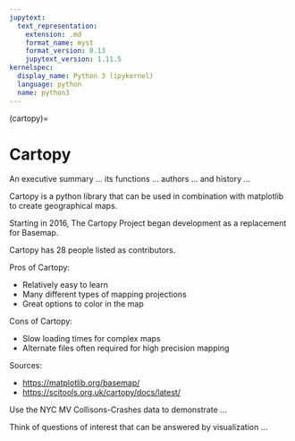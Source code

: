 ```yaml
---
jupytext:
  text_representation:
    extension: .md
    format_name: myst
    format_version: 0.13
    jupytext_version: 1.11.5
kernelspec:
  display_name: Python 3 (ipykernel)
  language: python
  name: python3
---
```


(cartopy)=

# Cartopy

An executive summary ... its functions ... authors ... and history ...

Cartopy is a python library that can be used in combination with matplotlib to create geographical maps. 

Starting in 2016, The Cartopy Project began development as a replacement for Basemap.

Cartopy has 28 people listed as contributors.

Pros of Cartopy:
- Relatively easy to learn
- Many different types of mapping projections
- Great options to color in the map

Cons of Cartopy:
- Slow loading times for complex maps
- Alternate files often required for high precision mapping

Sources: 
- https://matplotlib.org/basemap/
- https://scitools.org.uk/cartopy/docs/latest/


Use the NYC MV Collisons-Crashes data to demonstrate ...

Think of questions of interest that can be answered by visualization
...

